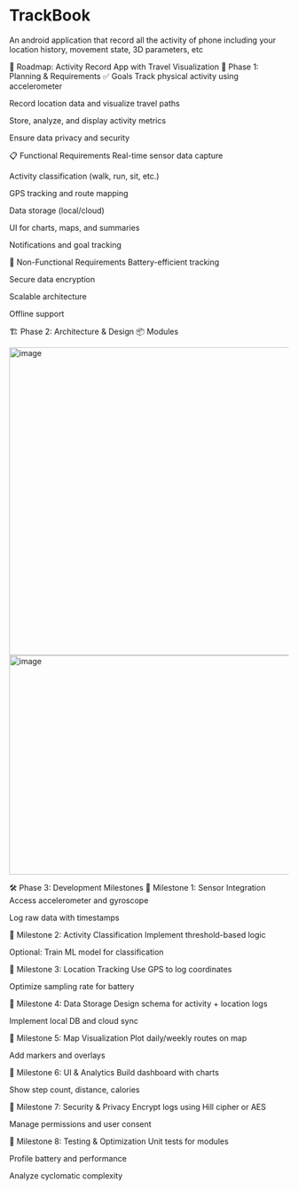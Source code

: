 # TrackBook
An android application that record all the activity of phone including your location history, movement state, 3D parameters, etc


🧭 Roadmap: Activity Record App with Travel Visualization
📌 Phase 1: Planning & Requirements
✅ Goals
Track physical activity using accelerometer

Record location data and visualize travel paths

Store, analyze, and display activity metrics

Ensure data privacy and security

📋 Functional Requirements
Real-time sensor data capture

Activity classification (walk, run, sit, etc.)

GPS tracking and route mapping

Data storage (local/cloud)

UI for charts, maps, and summaries

Notifications and goal tracking

🔐 Non-Functional Requirements
Battery-efficient tracking

Secure data encryption

Scalable architecture

Offline support

🏗️ Phase 2: Architecture & Design
📦 Modules

<img width="928" height="555" alt="image" src="https://github.com/user-attachments/assets/6d1ba29c-85f3-4b60-9bd3-0b971fddc4b6" />



<img width="881" height="395" alt="image" src="https://github.com/user-attachments/assets/a6606853-1d0d-4744-a43d-bc7a296d81a5" />



🛠️ Phase 3: Development Milestones
🔹 Milestone 1: Sensor Integration
Access accelerometer and gyroscope

Log raw data with timestamps

🔹 Milestone 2: Activity Classification
Implement threshold-based logic

Optional: Train ML model for classification

🔹 Milestone 3: Location Tracking
Use GPS to log coordinates

Optimize sampling rate for battery

🔹 Milestone 4: Data Storage
Design schema for activity + location logs

Implement local DB and cloud sync

🔹 Milestone 5: Map Visualization
Plot daily/weekly routes on map

Add markers and overlays

🔹 Milestone 6: UI & Analytics
Build dashboard with charts

Show step count, distance, calories

🔹 Milestone 7: Security & Privacy
Encrypt logs using Hill cipher or AES

Manage permissions and user consent

🔹 Milestone 8: Testing & Optimization
Unit tests for modules

Profile battery and performance

Analyze cyclomatic complexity
